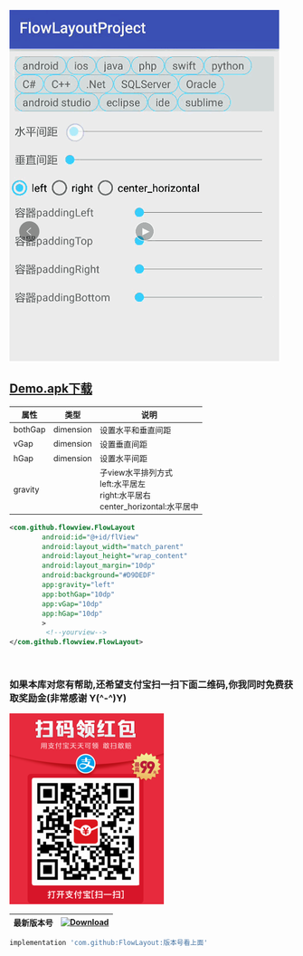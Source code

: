 

![github](https://github.com/zhongruiAndroid/FlowLayoutProject/blob/master/screenshot/flowlayout.gif "github")  

## [Demo.apk下载](https://raw.githubusercontent.com/zhongruiAndroid/FlowLayoutProject/master/demo/demo.apk "apk文件")

| 属性    | 类型      | 说明                                                                         |
|---------|-----------|------------------------------------------------------------------------------|
| bothGap | dimension | 设置水平和垂直间距                                                           |
| vGap    | dimension | 设置垂直间距                                                                 |
| hGap    | dimension | 设置水平间距                                                                 |
| gravity |           | 子view水平排列方式<br/>left:水平居左<br/>right:水平居右<br/>center_horizontal:水平居中 |


```xml
<com.github.flowview.FlowLayout
        android:id="@+id/flView"
        android:layout_width="match_parent"
        android:layout_height="wrap_content"
        android:layout_margin="10dp"
        android:background="#D9DEDF"
        app:gravity="left"
        app:bothGap="10dp"
        app:vGap="10dp"
        app:hGap="10dp"
        >
         <!--yourview-->
</com.github.flowview.FlowLayout>
```

<br/>

### 如果本库对您有帮助,还希望支付宝扫一扫下面二维码,你我同时免费获取奖励金(非常感谢 Y(^-^)Y)
![github](https://github.com/zhongruiAndroid/SomeImage/blob/master/image/small_ali.jpg?raw=true "github")  


| 最新版本号 | [ ![Download](https://api.bintray.com/packages/zhongrui/mylibrary/FlowLayout/images/download.svg) ](https://bintray.com/zhongrui/mylibrary/FlowLayout/_latestVersion) |
|--------|----|
  



```gradle
implementation 'com.github:FlowLayout:版本号看上面'
```  
